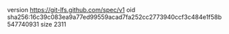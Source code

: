 version https://git-lfs.github.com/spec/v1
oid sha256:16c39c083ea9a77ed99559acad7fa252cc2773940ccf3c484e1f58b547740931
size 2311
